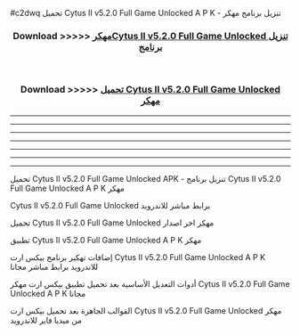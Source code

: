 #c2dwq تحميل Cytus II v5.2.0 Full Game Unlocked  A P K - تنزيل برنامج مهكر



<div align="center">
<h3>Download >>>>> <a href="https://runaway1.web.app/?sq=Cytus II v5.2.0 Full Game Unlocked ">مهكرCytus II v5.2.0 Full Game Unlocked  تنزيل برنامج</a></h3><br>

<h3>Download >>>>> <a href="https://runaway1.web.app/?sq=Cytus II v5.2.0 Full Game Unlocked ">تحميل Cytus II v5.2.0 Full Game Unlocked  مهكر</a></h3>
</div>


----------------------------------------------------------

----------------------------------------------------------

----------------------------------------------------------

----------------------------------------------------------

----------------------------------------------------------

----------------------------------------------------------

----------------------------------------------------------

تحميل Cytus II v5.2.0 Full Game Unlocked  APK - تنزيل برنامج Cytus II v5.2.0 Full Game Unlocked  A P K مهكر

Cytus II v5.2.0 Full Game Unlocked  برابط مباشر للاندرويد

تحميل Cytus II v5.2.0 Full Game Unlocked  مهكر اخر اصدار

تطبيق Cytus II v5.2.0 Full Game Unlocked  A P K مهكر

إضافات تهكير برنامج بيكس ارت Cytus II v5.2.0 Full Game Unlocked  A P K للاندرويد برابط مباشر مجانا

أدوات التعديل الأساسية بعد تحميل تطبيق بيكس ارت مهكر Cytus II v5.2.0 Full Game Unlocked  A P K مجانا

القوالب الجاهزة بعد تحميل بيكس ارت Cytus II v5.2.0 Full Game Unlocked  مهكر من ميديا فاير للاندرويد


